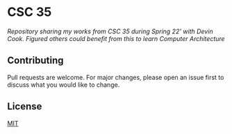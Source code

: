 # CSC 35
_Repository sharing my works from CSC 35 during Spring 22' with Devin Cook. Figured others could benefit from this to learn Computer Architecture_ 

## Contributing
Pull requests are welcome. For major changes, please open an issue first to discuss what you would like to change.

## License
[MIT](https://github.com/jvniorrr/CSUS-Computer-Science/blob/main/LICENSE)